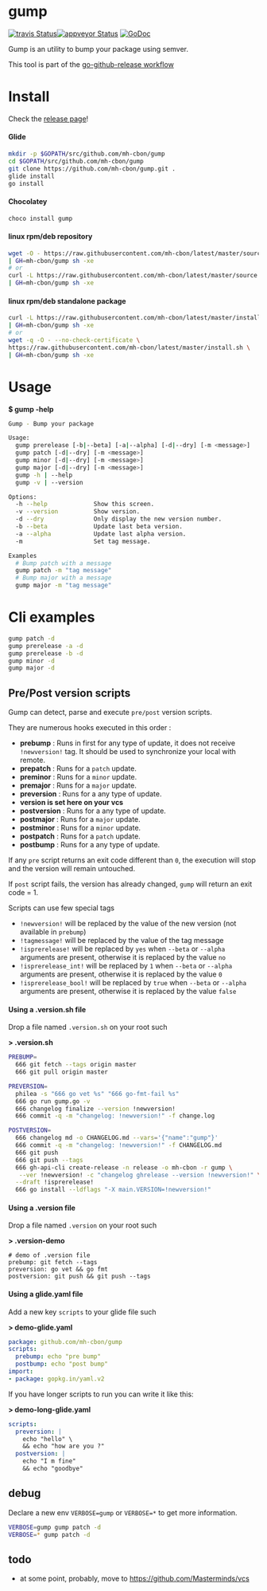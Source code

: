 # gump

[![travis Status](https://travis-ci.org/mh-cbon/gump.svg?branch=master)](https://travis-ci.org/mh-cbon/gump)[![appveyor Status](https://ci.appveyor.com/api/projects/status/github/mh-cbon/gump?branch=master&svg=true)](https://ci.appveyor.com/project/mh-cbon/gump)
[![GoDoc](https://godoc.org/github.com/mh-cbon/gump?status.svg)](http://godoc.org/github.com/mh-cbon/gump)


Gump is an utility to bump your package using semver.


This tool is part of the [go-github-release workflow](https://github.com/mh-cbon/go-github-release)

# Install

Check the [release page](https://github.com/mh-cbon/gump/releases)!

#### Glide

```sh
mkdir -p $GOPATH/src/github.com/mh-cbon/gump
cd $GOPATH/src/github.com/mh-cbon/gump
git clone https://github.com/mh-cbon/gump.git .
glide install
go install
```


#### Chocolatey
```sh
choco install gump
```

#### linux rpm/deb repository
```sh
wget -O - https://raw.githubusercontent.com/mh-cbon/latest/master/source.sh \
| GH=mh-cbon/gump sh -xe
# or
curl -L https://raw.githubusercontent.com/mh-cbon/latest/master/source.sh \
| GH=mh-cbon/gump sh -xe
```

#### linux rpm/deb standalone package
```sh
curl -L https://raw.githubusercontent.com/mh-cbon/latest/master/install.sh \
| GH=mh-cbon/gump sh -xe
# or
wget -q -O - --no-check-certificate \
https://raw.githubusercontent.com/mh-cbon/latest/master/install.sh \
| GH=mh-cbon/gump sh -xe
```

# Usage

__$ gump -help__
```sh
Gump - Bump your package

Usage:
  gump prerelease [-b|--beta] [-a|--alpha] [-d|--dry] [-m <message>]
  gump patch [-d|--dry] [-m <message>]
  gump minor [-d|--dry] [-m <message>]
  gump major [-d|--dry] [-m <message>]
  gump -h | --help
  gump -v | --version

Options:
  -h --help             Show this screen.
  -v --version          Show version.
  -d --dry              Only display the new version number.
  -b --beta             Update last beta version.
  -a --alpha            Update last alpha version.
  -m                    Set tag message.

Examples
  # Bump patch with a message
  gump patch -m "tag message"
  # Bump major with a message
  gump major -m "tag message"
```

# Cli examples

```sh
gump patch -d
gump prerelease -a -d
gump prerelease -b -d
gump minor -d
gump major -d
```

## Pre/Post version scripts

Gump can detect, parse and execute `pre/post` version scripts.

They are numerous hooks executed in this order :

- __prebump__ : Runs in first for any type of update, it does not receive `!newversion!` tag.
It should be used to synchronize your local with remote.
- __prepatch__ : Runs for a `patch` update.
- __preminor__ : Runs for a `minor` update.
- __premajor__ : Runs for a `major` update.
- __preversion__ : Runs for a any type of update.
- __version is set here on your vcs__
- __postversion__ : Runs for a any type of update.
- __postmajor__ : Runs for a `major` update.
- __postminor__ : Runs for a `minor` update.
- __postpatch__ : Runs for a `patch` update.
- __postbump__ : Runs for a any type of update.

If any `pre` script returns an exit code different than `0`,
 the execution will stop and the version will remain untouched.

If `post` script fails, the version has already changed,
`gump` will return an exit code = 1.

Scripts can use few special tags
- `!newversion!` will be replaced by the value of the new version (not available in `prebump`)
- `!tagmessage!` will be replaced by the value of the tag message
- `!isprerelease!` will be replaced by `yes` when `--beta` or `--alpha`
arguments are present, otherwise it is replaced by the value `no`
- `!isprerelease_int!` will be replaced by `1` when `--beta` or `--alpha`
arguments are present, otherwise it is replaced by the value `0`
- `!isprerelease_bool!` will be replaced by `true` when `--beta` or `--alpha`
arguments are present, otherwise it is replaced by the value `false`

#### Using a .version.sh file

Drop a file named `.version.sh` on your root such


__> .version.sh__
```sh
PREBUMP=
  666 git fetch --tags origin master
  666 git pull origin master

PREVERSION=
  philea -s "666 go vet %s" "666 go-fmt-fail %s"
  666 go run gump.go -v
  666 changelog finalize --version !newversion!
  666 commit -q -m "changelog: !newversion!" -f change.log

POSTVERSION=
  666 changelog md -o CHANGELOG.md --vars='{"name":"gump"}'
  666 commit -q -m "changelog: !newversion!" -f CHANGELOG.md
  666 git push
  666 git push --tags
  666 gh-api-cli create-release -n release -o mh-cbon -r gump \
   --ver !newversion! -c "changelog ghrelease --version !newversion!" \
  --draft !isprerelease!
  666 go install --ldflags "-X main.VERSION=!newversion!"
```

#### Using a .version file

Drop a file named `.version` on your root such


__> .version-demo__
```version-demo
# demo of .version file
prebump: git fetch --tags
preversion: go vet && go fmt
postversion: git push && git push --tags
```

#### Using a glide.yaml file

Add a new key `scripts` to your glide file such


__> demo-glide.yaml__
```yaml
package: github.com/mh-cbon/gump
scripts:
  prebump: echo "pre bump"
  postbump: echo "post bump"
import:
- package: gopkg.in/yaml.v2
```

If you have longer scripts to run you can write it like this:


__> demo-long-glide.yaml__
```yaml
scripts:
  preversion: |
    echo "hello" \
    && echo "how are you ?"
  postversion: |
    echo "I m fine"
    && echo "goodbye"
```

## debug

Declare a new env `VERBOSE=gump` or `VERBOSE=*` to get more information.

```sh
VERBOSE=gump gump patch -d
VERBOSE=* gump patch -d
```

## todo

- at some point, probably, move to https://github.com/Masterminds/vcs
